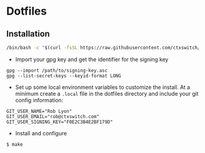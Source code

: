 # Dotfiles

## Installation

```sh
/bin/bash -c "$(curl -fsSL https://raw.githubusercontent.com/ctxswitch/dotfiles/HEAD/bootstrap.sh)"
```

* Import your gpg key and get the identifier for the signing key

```
gpg --import /path/to/signing-key.asc
gpg --list-secret-keys --keyid-format LONG
```

* Set up some local environment variables to customize the install.  At a minimum create a `.local` file in the dotfiles directory and include your git config information:

```
GIT_USER_NAME="Rob Lyon"
GIT_USER_EMAIL="rob@ctxswitch.com"
GIT_USER_SIGNING_KEY="F0E2C3B4E2BF179D"
```

* Install and configure

```sh
$ make
```

